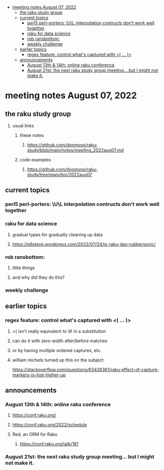 - [meeting notes August 07, 2022](#org87b7b81)
  - [the raku study group](#orgd4dd173)
  - [current topics](#org62c6a40)
    - [perl5 perl-porters: \U\L interpolation contructs don't work well together](#org4c72d18)
    - [raku for data science](#org3fb6d22)
    - [rob ransbottom:](#orgea2916d)
    - [weekly challenge](#orgc4d5057)
  - [earlier topics](#orgf19779b)
    - [regex feature: control what's captured with <( &#x2026; )>](#orgc457628)
  - [announcements](#orge5ae8cf)
    - [August 13th & 14th: online raku conference](#orgbaa7034)
    - [August 21st: the next raku study group meeting&#x2026; but I might not make it.](#orgdb9c8d0)


<a id="org87b7b81"></a>

# meeting notes August 07, 2022


<a id="orgd4dd173"></a>

## the raku study group

1.  usual links

    1.  these notes
    
        1.  <https://github.com/doomvox/raku-study/blob/main/notes/meeting_2022aug07.md>
    
    2.  code examples
    
        1.  <https://github.com/doomvox/raku-study/tree/main/bin/2022aug07>


<a id="org62c6a40"></a>

## current topics


<a id="org4c72d18"></a>

### perl5 perl-porters: \U\L interpolation contructs don't work well together


<a id="org3fb6d22"></a>

### raku for data science

1.  gradual types for gradually cleaning up data

2.  <https://p6steve.wordpress.com/2022/07/24/is-raku-dan-rubbersonic/>


<a id="orgea2916d"></a>

### rob ransbottom:

1.  little things

2.  and why did they do this?


<a id="orgc4d5057"></a>

### weekly challenge


<a id="orgf19779b"></a>

## earlier topics


<a id="orgc457628"></a>

### regex feature: control what's captured with <( &#x2026; )>

1.  <( isn't really equivalent to \K in a substitution

2.  can do it with zero-width after/before matches

3.  or by having multiple ordered captures, etc.

4.  william michels turned up this on the subject:

    <https://stackoverflow.com/questions/63426361/raku-effect-of-capture-markers-is-lost-higher-up>


<a id="orge5ae8cf"></a>

## announcements


<a id="orgbaa7034"></a>

### August 13th & 14th: online raku conference

1.  <https://conf.raku.org/>

2.  <https://conf.raku.org/2022/schedule>

3.  Red, an ORM for Raku

    1.  <https://conf.raku.org/talk/181>


<a id="orgdb9c8d0"></a>

### August 21st: the next raku study group meeting&#x2026; but I might not make it.
